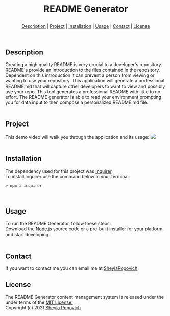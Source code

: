 # <p align="center"> README Generator </p>

<p align="center">
<a href="#description">Description</a> |
<a href="#project">Project</a> |
<a href="#installation">Installation</a> |
<a href="#usage">Usage</a> |
<a href="#contact">Contact</a> |
<a href="#license">License</a>
</p>
<br>

## **Description**
Creating a high quality README is very crucial to a developer's repository. README's provide an introduction to the files contained in the repository. Dependent on this introduction it can prevent a person from viewing or wanting to use your repository. This application will generate a professional README.md that will capture other developers to want to view and possibly use your repo. This tool generates a professional README with little to no effort. The README generator is able to read your environment prompting you for data input to then compose a personalized README.md file. 
<br>
<br>

## **Project** 
This demo video will walk you through the application and its usage:
<img src="README-generator\utils\assets\README-generator-demo.gif">
<br>
<br>

## **Installation** 
The dependency used for this project was [Inquirer](https://www.npmjs.com/package/inquirer). <br>
To install Inquirer use the command below in your terminal:
```
> npm i inquirer
```
<br>

## **Usage**
To run the README Generator, follow these steps: <br>
Download the [Node.js](https://nodejs.org/en/download/) source code or a pre-built installer for your platform, and start developing.
<br>
<br>

## Contact
If you want to contact me you can email me at [SheylaPopovich](mailto:sheylapopovich@gmail.com).


## **License**
The README Generator content management system is released under the under terms of the [MIT License.](https://github.com/SheylaPopovich/README-generator/blob/main/LICENSE)
<br>Copyright (c) 2021 [Sheyla Popovich](https://github.com/SheylaPopovich)
<br>

